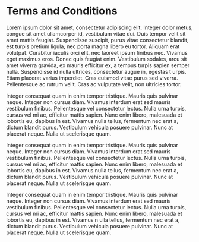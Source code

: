 Terms and Conditions
=======================

Lorem ipsum dolor sit amet, consectetur adipiscing elit. Integer dolor metus, congue 
sit amet ullamcorper id, vestibulum vitae dui. Duis tempor velit sit amet mattis feugiat. 
Suspendisse suscipit, purus vitae consectetur blandit, est turpis pretium ligula, nec 
porta magna libero eu tortor. Aliquam erat volutpat. Curabitur iaculis orci elit, 
nec laoreet ipsum finibus nec. Vivamus eget maximus eros. Donec quis feugiat enim. 
Vestibulum sodales, arcu sit amet viverra gravida, ex mauris efficitur ex, a tempus 
turpis sapien semper nulla. Suspendisse id nulla ultrices, consectetur augue in, egestas t
urpis. Etiam placerat varius imperdiet. Cras euismod vitae purus sed viverra. Pellentesque 
ac rutrum velit. Cras ac vulputate velit, non ultricies tortor.

Integer consequat quam in enim tempor tristique. Mauris quis pulvinar neque. 
Integer non cursus diam. Vivamus interdum erat sed mauris vestibulum finibus. Pellentesque 
vel consectetur lectus. Nulla urna turpis, cursus vel mi ac, efficitur mattis sapien. 
Nunc enim libero, malesuada et lobortis eu, dapibus in est. Vivamus nulla tellus, fermentum 
nec erat a, dictum blandit purus. Vestibulum vehicula posuere pulvinar. Nunc at placerat 
neque. Nulla ut scelerisque quam.

Integer consequat quam in enim tempor tristique. Mauris quis pulvinar neque. 
Integer non cursus diam. Vivamus interdum erat sed mauris vestibulum finibus. 
Pellentesque vel consectetur lectus. Nulla urna turpis, cursus vel mi ac, efficitur 
mattis sapien. Nunc enim libero, malesuada et lobortis eu, dapibus in est. Vivamus nulla 
tellus, fermentum nec erat a, dictum blandit purus. Vestibulum vehicula posuere pulvinar. 
Nunc at placerat neque. Nulla ut scelerisque quam.

Integer consequat quam in enim tempor tristique. Mauris quis pulvinar neque. 
Integer non cursus diam. Vivamus interdum erat sed mauris vestibulum finibus. 
Pellentesque vel consectetur lectus. Nulla urna turpis, cursus vel mi ac, efficitur 
mattis sapien. Nunc enim libero, malesuada et lobortis eu, dapibus in est. Vivamus n
ulla tellus, fermentum nec erat a, dictum blandit purus. Vestibulum vehicula 
posuere pulvinar. Nunc at placerat neque. Nulla ut scelerisque quam.

